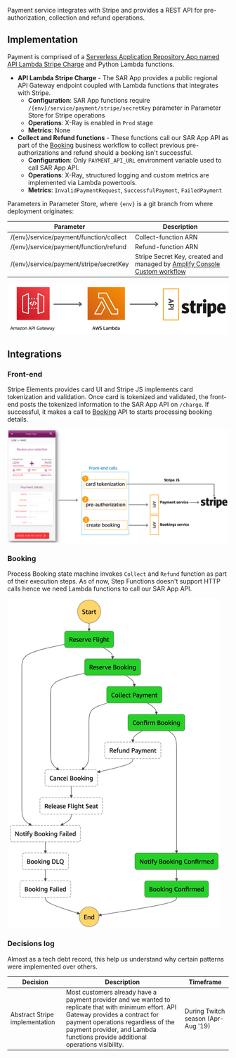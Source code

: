 
Payment service integrates with Stripe and provides a REST API for pre-authorization, collection and refund operations.

## Implementation

Payment is comprised of a [Serverless Application Repository App named API Lambda Stripe Charge](arn:aws:serverlessrepo:us-east-1:375983427419:applications/api-lambda-stripe-charge) and Python Lambda functions. 

* **API Lambda Stripe Charge** - The SAR App provides a public regional API Gateway endpoint coupled with Lambda functions that integrates with Stripe.
    - **Configuration**: SAR App functions require `/{env}/service/payment/stripe/secretKey` parameter in Parameter Store for Stripe operations
    - **Operations**: X-Ray is enabled in `Prod` stage
    - **Metrics**: None
* **Collect and Refund functions** - These functions call our SAR App API as part of the [Booking](../booking/README.md) business workflow to collect previous pre-authorizations and refund should a booking isn't successful.
    - **Configuration**: Only `PAYMENT_API_URL` environment variable used to call SAR App API.
    - **Operations**: X-Ray, structured logging and custom metrics are implemented via Lambda powertools.
    - **Metrics**: `InvalidPaymentRequest`, `SuccessfulPayment`, `FailedPayment`

Parameters in Parameter Store, where `{env}` is a git branch from where deployment originates:

Parameter | Description
------------------------------------------------- | ---------------------------------------------------------------------------------
/{env}/service/payment/function/collect | Collect-function ARN
/{env}/service/payment/function/refund | Refund-function ARN
/{env}/service/payment/stripe/secretKey | Stripe Secret Key, created and managed by [Amplify Console Custom workflow](../../../amplify.yml)

![Payment Infrastructure Architecture](../../../media/payment-infra-architecture.png)

## Integrations

### Front-end

Stripe Elements provides card UI and Stripe JS implements card tokenization and validation. Once card is tokenized and validated, the front-end posts the tokenized information to the SAR App API on `/charge`. If successful, it makes a call to [Booking](../booking/README.md) API to starts processing booking details.

![Payment front-end integration](../../../media/payment-frontend-integration.png)

### Booking

Process Booking state machine invokes `Collect` and `Refund` function as part of their execution steps. As of now, Step Functions doesn't support HTTP calls hence we need Lambda functions to call our SAR App API.

![Booking state machine](../../../media/booking-state-machine.png)

### Decisions log

Almost as a tech debt record, this help us understand why certain patterns were implemented over others.

Decision | Description | Timeframe
------------------------------------------------- | --------------------------------------------------------------------------------- | -------------------------------------------------
Abstract Stripe implementation | Most customers already have a payment provider and we wanted to replicate that with minimum effort. API Gateway provides a contract for payment operations regardless of the payment provider, and Lambda functions provide additional operations visibility. | During Twitch season (Apr-Aug '19)
